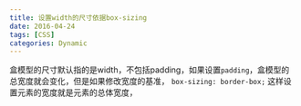 ```yaml
---
title: 设置width的尺寸依据box-sizing
date: 2016-04-24
tags: [CSS]
categories: Dynamic
---
```


盒模型的尺寸默认指的是width，不包括padding，如果设置`padding`，盒模型的总宽度就会变化，但是如果修改宽度的基准，
`box-sizing: border-box;`
这样设置元素的宽度就是元素的总体宽度，